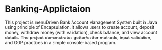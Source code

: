 # Banking-Applictaion
This project is menuDriven Bank Account Management System built in Java using principle of Encapsulation. It allows users to create account, deposit money, withdraw money (with validation), check balance, and view account details. The project demonstrates getter/setter methods, input validation, and OOP practices in a simple console-based program.
